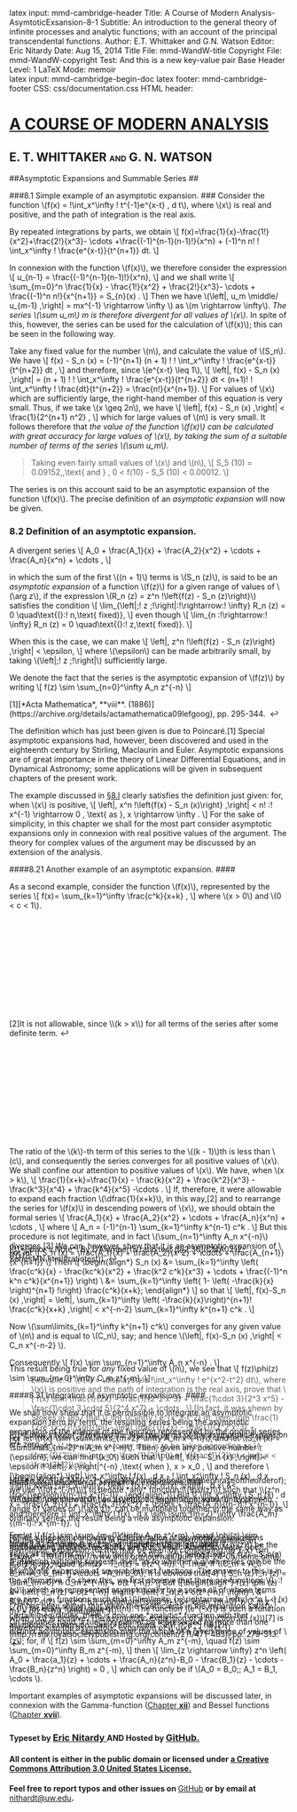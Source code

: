 latex input:	mmd-cambridge-header
Title:	A Course of Modern Analysis-AsymtoticExsansion-8-1
Subtitle:	An introduction to the general theory of
	infinite processes and analytic functions;
	with an account of the principal
	transcendental functions.
Author:	E.T. Whittaker and G.N. Watson
Editor:	Eric Nitardy
Date:	Aug 15, 2014
Title File:	mmd-WandW-title
Copyright File:	mmd-WandW-copyright
Test:	And this is a new key-value pair
Base Header Level:	1
LaTeX Mode:	memoir  
latex input:	mmd-cambridge-begin-doc 
latex footer:	mmd-cambridge-footer
CSS:	css/documentation.css
HTML header:	<script type="text/javascript"
	src="http://cdn.mathjax.org/mathjax/latest/MathJax.js?config=TeX-AMS_HTML-full"></script>
	<script type="text/javascript" src="js/showhide.js"></script>
	<script type="text/javascript" src="js/mathjaxend.js"></script>


<div id="header"><h1><a href="CMA00-FrontMN.html">A COURSE OF MODERN<span>&nbsp;</span>ANALYSIS</a></h1><h2>E. T. WHITTAKER <span style="font-size:65%;">AND</span> G.<span>&nbsp;</span>N.<span>&nbsp;</span>WATSON</h2></div>

<div markdown=1 id="content">
<div markdown=1 class="contenttext">

##Asymptotic Expansions and Summable Series ##

###8.1 Simple example of an asymptotic expansion. ###
Consider the function \\(f(x) = \!\int_x^\infty \! t^{-1}e^{x-t} \, d t\\), where \\(x\\) is real and positive, and the path of integration is the real axis. 

By repeated integrations by parts, we obtain 
\\[
     f(x)=\frac{1}{x}-\frac{1!}{x^2}+\frac{2!}{x^3}- 
     \cdots +\frac{(-1)^{n-1}(n-1)!}{x^n} +
     (-1)^n n! \! \int_x^\infty \! \frac{e^{x-t}}{t^{n+1}} dt. 
\\]

In connexion with the function \\(f(x)\\), we therefore consider the expression 
\\[ 
     u_{n-1} = \frac{(-1)^{n-1}(n-1)!}{x^n}, 
\\]
and we shall write 
\\[ 
     \sum_{m=0}^n
     \frac{1}{x} - \frac{1!}{x^2} + \frac{2!}{x^3}- 
     \cdots + \frac{(-1)^n n!}{x^{n+1}} = 
     S_{n}(x) . 
\\]
Then we have \\(\left|\, u_m \middle/ u_{m-1} \,\right| = mx^{-1} \rightarrow \infty \\) as \\(m \rightarrow \infty\\). *The series \\(\sum u_m\\) m is therefore divergent for all values of \\(x\\)*. In spite of this, however, the series can be used for the calculation of \\(f(x)\\); this can be seen in the following way. 

Take any fixed value for the number \\(n\\), and calculate the value of \\(S_n\\). 
We have 
\\[ 
      f(x) - S_n (x)  =
     (-1)^{n+1} (n + 1) !  \! \int_x^\infty \! \frac{e^{x-t}}{t^{n+2}} dt ,
\\] 
and therefore, since \\(e^{x-t} \leq 1\\), 
\\[ 
     \left|\, f(x) - S_n (x) \,\right| =
     (n + 1) !  \! \int_x^\infty \! \frac{e^{x-t}}{t^{n+2}} dt <
      (n+1)! \! \int_x^\infty \! \frac{dt}{t^{n+2}} =
      \frac{n!}{x^{n+1}}.
\\]
For values of \\(x\\) which are sufficiently large, the right-hand member of this equation is very small. Thus, if we take \\(x \geq 2n\\), we have 
\\[
       \left|\, f(x) - S_n (x) \,\right| < \frac{1}{2^{n+1} n^2} , 
\\]
which for large values of \\(n\\) is very small. It follows therefore that 
*the value of the function \\(f(x)\\) can be calculated with great accuracy for large values of \\(x\\), by taking the sum of a suitable number of terms of the series \\(\sum u_m\\)*. 

>Taking even fairly small values of \\(x\\) and \\(n\\), 
\\[
     S_5 (10) = 0.09152,\,\text{ and } \, 0 < f(10) - S_5 (10) < 0.00012. 
\\]

The series is on this account said to be an asymptotic expansion of the 
function \\(f(x)\\). The precise definition of an *asymptotic expansion* will now be given. 

### 8.2 Definition of an asymptotic expansion. ###

A divergent series 
\\[
     A_0 + \frac{A_1}{x} + \frac{A_2}{x^2} + 
     \cdots + \frac{A_n}{x^n} + \cdots ,
\\]

in which the sum of the first \\((n + 1)\\) terms is \\(S_n (z)\\), is said to be an *asymptotic expansion* of a function \\(f(z)\\) for a given range of values of \\(\arg z\\), if the 
expression \\(R_n (z) = z^n \!\left\{f(z) - S_n (z)\right\}\\) satisfies the condition 
\\[
     \lim_{\left|\;\! z \;\!\right|\:\!\rightarrow\:\! \infty}
     R_n (z) = 0 \quad\text{(}\:\! n\,\text{ fixed)}, 
\\]
even though 
\\[
     \lim_{n \:\!\rightarrow\:\! \infty}
     R_n (z) = 0 \quad\text{(}\:\! z\,\text{ fixed)}. 
\\] 

When this is the case, we can make 
\\[
     \left|\,
     z^n \!\left\{f(z) - S_n (z)\right\}
     \,\right| < \epsilon,
\\]
where \\(\epsilon\\) can be made arbitrarily small, by taking \\(\left|\;\! z \;\!\right|\\) sufficiently large. 

We denote the fact that the series is the asymptotic expansion of \\(f(z)\\) by 
writing 
\\[
     f(z) \sim \sum_{n=0}^\infty A_n z^{-n}
\\]

</div>



<div markdown=1 class="marginnotes" id="mn:1,+1" style="margin-top: +1em; margin-bottom: +1em;"><a class="marginmark">&#91;1&#93;</a>[*Acta Mathematica*, **viii**. (1886)](https://archive.org/details/actamathematica09lefgoog), pp. 295-344. <a onClick="hideIt('mn:1,+1')" title="hide margin note" class="reversefootnote">&#160;&#8617;</a>

</div>



<div markdown=1 class="contenttext">

The definition which has just been given is due to Poincar&eacute;.<a class="marginmark" onClick="toggleHide('mn:1,+1');">&#91;1&#93;</a> Special asymptotic expansions had, however, been discovered and used in the 
eighteenth century by Stirling, Maclaurin and Euler. Asymptotic expansions are of great importance in the theory of Linear Differential Equations, 
and in Dynamical Astronomy; some applications will be given in subsequent 
chapters of the present work. 

The example discussed in [&#167;8.l](#8.1simpleexampleofanasymptoticexpansion.) clearly satisfies the definition just 
given: for, when \\(x\\) is positive, 
\\[
     \left|\,
     x^n \!\left\{f(x) - S_n (x)\right\}
     \,\right| 
     < n! \:\! x^{-1} \rightarrow 0 \, \text{ as }\, x \rightarrow \infty .
\\]
For the sake of simplicity, in this chapter we shall for the most part consider 
asymptotic expansions only in connexion with real positive values of the argument. 
The theory for complex values of the argument may be discussed by an extension of the 
analysis. 

####8.21 Another example of an asymptotic expansion. ####

As a second example, consider the function \\(f(x)\\), represented by the series 
\\[
     f(x)= \sum_{k=1}^\infty \frac{c^k}{x+k} ,
\\]
where \\(x > 0\\) and \\(0 < c < 1\\). 

</div>



<div markdown=1 class="marginnotes" id="mn:2,+14" style="margin-top: +14em; margin-bottom: +14em;"><a class="marginmark">&#91;2&#93;</a>It is not allowable, since \\(k > x\\) for all terms of the series after some definite term.<a onClick="hideIt('mn:2,+14')" title="hide margin note" class="reversefootnote">&#160;&#8617;</a>

</div>



<div markdown=1 class="contenttext">

The ratio of the \\(k\\)-th term of this series to the \\((k - 1)\\)th is less than \\(c\\), and consequently 
the series converges for all positive values of \\(x\\). We shall confine our attention to positive 
values of \\(x\\). We have, when \\(x > k\\), 
\\[
     \frac{1}{x+k}=\frac{1}{x} - \frac{k}{x^2} + \frac{k^2}{x^3} -
     \frac{k^3}{x^4} + \frac{k^4}{x^5} -\cdots .
\\]
If, therefore, it were allowable to expand each fraction \\(\dfrac{1}{x+k}\\), in this way,<a class="marginmark" onClick="toggleHide('mn:2,+14');">&#91;2&#93;</a> and to rearrange the series for \\(f(x)\\) in descending powers of \\(x\\), we should obtain the formal series 
\\[
     \frac{A_1}{x} + \frac{A_2}{x^2} + \cdots + \frac{A_n}{x^n} + \cdots ,
\\]
where 
\\[
     A_n = (-1)^{n-1} \sum_{k=1}^\infty k^{n-1} c^k . 
\\]
 But this procedure is not legitimate, and in fact \\(\sum_{n=1}^\infty A_n x^{-n}\\) diverges.<a class="marginmark" onClick="toggleHide('mn:3,-3');">&#91;3&#93;</a> We can, however, shew that it is an asymptotic expansion of \\(f(x)\\). 

</div>



<div markdown=1 class="marginnotes" id="mn:3,-3" style="margin-top: -3em; margin-bottom: -3em;"><a class="marginmark">&#91;3&#93;</a>*Editor's Note*: By D&rsquo;Alembert&rsquo;s ratio test ([&#167;2.36](CMA02-2-SeriesMN.html#ratiotest)).<a onClick="hideIt('mn:3,-3')" title="hide margin note" class="reversefootnote">&#160;&#8617;</a>

</div>



<div markdown=1 class="contenttext">

For let
\\[
     S_n (x) = \frac{A_1}{x} + \frac{A_2}{x^2} + 
     \cdots + \frac{A_{n+1}}{x^{n+1}}
\\]
Then 
\\[
     \begin{align*}
     S_n (x) &= \sum_{k=1}^\infty 
     \left(
     \frac{c^k}{x} - \frac{kc^k}{x^2} + \frac{k^2 c^k}{x^3} +
     \cdots + \frac{(-1)^n k^n c^k}{x^{n+1}}
     \right) \\
     &=
     \sum_{k=1}^\infty 
     \left\{
          1- 
          \left(
           -\frac{k}{x}
           \right)^{n+1}
      \!\right\}
      \frac{c^k}{x+k};
     \end{align*}
\\] 
so that 
\\[
     \left|\, f(x)-S_n (x) \,\right| = 
     \left|\, 
          \sum_{k=1}^\infty 
          \left( -\frac{k}{x}\right)^{n+1}\!
          \frac{c^k}{x+k}
     \,\right| <
     x^{-n-2} \sum_{k=1}^\infty k^{n+1} c^k .
\\]

Now \\(\sum\limits_{k=1}^\infty k^{n+1} c^k\\) converges for any given value of \\(n\\) and is equal to \\(C_n\\), say; and hence \\(\left|\, f(x)-S_n (x) \,\right| < C_n x^{-n-2} \\).

Consequently
\\[
      f(x) \sim  \sum_{n=1}^\infty A_n x^{-n} . 
\\]

>*Example*. If \\(f(x) = \displaystyle \!\int_x^\infty \! e^{x^2-t^2}  dt\\), where \\(x\\) is positive and the path of integration is the real axis, prove that 
\\[
     f(x) \sim 
     \frac{1}{2x} - \frac{1}{2^2 x^3} +
     \frac{1\cdot 3}{2^3 x^5} - 
     \frac{1\cdot 3 \cdot 5}{2^4 x^7} + 
     \cdots .
\\]
[In fact, it was shewn by Stokes in 1857 that 
\\[
     \int_0^\infty \! e^{x^2-t^2}  dt \,\sim\,
     \pm \frac{1}{2}e^{x^2}\! \sqrt{\pi} -
     \left(
     \frac{1}{2x} - \frac{1}{2^2 x^3} +
     \frac{1\cdot 3}{2^3 x^5} - 
     \frac{1\cdot 3 \cdot 5}{2^4 x^7} + 
     \cdots 
     \right);
\\]
the upper or lower sign is to be taken according as \\(-\frac{1}{2}\pi < \arg x < \frac{1}{2}\pi\\) or \\(\frac{1}{2}\pi < \arg x < \frac{3}{2}\pi\\).] 

###8.3 Multiplication of asymptotic expansions. ###

We shall now shew that two asymptotic expansions, valid for a common 
range of values of \\(\arg z\\), can be multiplied together in the same way as 
ordinary series, the result being a new asymptotic expansion. 

For let
\\[
     f(z) \sim \sum_{m=0}^\infty A_m z^{-m}, \quad \phi(z) \sim \sum_{m=0}^\infty B_m z^{-m},
\\]
and let \\(S_n (z)\\) and \\(T_n (z)\\) be the sums of their first \\((n + 1)\\) terms; so that, \\(n\\) being fixed, 
\\[
     f(z) - S_n(z) = o(z^{-n}), \quad \phi(z) - T_n(z) = o(z^{-n}).
\\]
Then, if \\(C_m = A_0 B_m+A_1 B_{m-1}+\cdots +A_m B_0\\), it is obvious that<a class="marginmark" onClick="toggleHide('mn:4,-19');">&#91;4&#93;</a>
\\[
     S_n (z)T_n (z) = \sum_{m=0}^n C_m z^{-m} + o(z^{-n}). 
\\]
But 
\\[\begin{align*}
     f(z) \phi (z) 
     &=
     \left\{
          S_n (z) + o(z^{-n})
     \right\} \!
     \left\{
          T_n(z)+ o(z^{-n})
     \right\}  \\
     &=
     S_n(z)T_n(z) + o(z^{-n})
     \vphantom{\sum^n} \\
     &=
     \sum_{m=0}^n C_m z^{-m} + o(z^{-n}). 
\end{align*}\\]

</div>



<div markdown=1 class="marginnotes" id="mn:4,-19" style="margin-top: -19em; margin-bottom: -19em;"><a class="marginmark">&#91;4&#93;</a>See [&#167;2.11](CMA02-1-LimitsMN.html#definitionofthephraseoftheorderof); we use \\(o(z^{-n})\\) to denote *any* function \\(\psi(z)\\) such that \\(z^n \:\!\psi(z)  \rightarrow 0\\) as \\(\left|\, z \,\right| \rightarrow \infty\\). <a onClick="hideIt('mn:4,-19')" title="hide margin note" class="reversefootnote">&#160;&#8617;</a>

</div>



<div markdown=1 class="contenttext">

This result being true for *any* fixed value of \\(n\\), we see that 
\\[
     f(z)\phi(z) \sim \sum_{m=0}^\infty C_m z^{-m}.
\\]



####8.31 Integration of asymptotic expansions. ####

We shall now shew that it is permissible to integrate an asymptotic 
expansion term by term, the resulting series being the asymptotic expansion 
of the integral of the function represented by the original series.<a class="marginmark" onClick="toggleHide('mn:5,-3');">&#91;5&#93;</a> 

</div>



<div markdown=1 class="marginnotes" id="mn:5,-3" style="margin-top: -3em; margin-bottom: -3em;"><a class="marginmark">&#91;5&#93;</a>*Editor's Note*: Provided the first two terms of the asymptotic expansion are zero.<a onClick="hideIt('mn:5,-3')" title="hide margin note" class="reversefootnote">&#160;&#8617;</a>

</div>



<div markdown=1 class="contenttext">

For let \\(f(x) \sim \sum\limits_{m=2}^\infty A_m x^{-n}\\), and let \\(S_n (x) = \sum\limits_{m=2}^n A_m x^{-n}\\). 
Then, given any positive number \\(\epsilon\\), we can find \\(x_0\\) such that 
\\[
     \left|\, f(x) - S_n (x) \,\right| < 
     \epsilon \:\! \left|\, x \,\right|^{-n}
     \,\text{ when }\,  x > x_0 , 
\\]
and therefore 
\\[\begin{align*}
     \left|
           \int_x^\infty \! f(x) \, d x  - 
           \! \int_x^\infty \! S_n (x) \, d x 
      \, \right| 
      &\leq
      \! \int_x^\infty \! 
      \left| \,
           f(x) - S_n (x)
      \,\right| \, d x\\
      &<
      \frac{\epsilon}{(n-1)\:\! x^{n-1}} .
\end{align*}\\]
But
\\[
     \int_x^\infty \! S_n (x) \, d x =
     \frac{A_2}{x} + \frac{A_3}{2x^2} + 
     \cdots + \frac{A_n}{(n-1)\:\! x^{n-1}},
\\]
and therefore 
\\[
     \int_x^\infty \! f(x) \, d x 
     \sim 
     \sum_{m=2}^\infty \frac{A_m}{(m-1)\:\! x^{m-1}}.
\\]

On the other hand, it is not in general permissible to differentiate an asymptotic expansion;<a class="marginmark" onClick="toggleHide('mn:6,-5');">&#91;6&#93;</a> this may be seen by considering \\(e^{-x} \sin (e^x)\\).

</div>



<div markdown=1 class="marginnotes" id="mn:6,-5" style="margin-top: -5em; margin-bottom: -5em;"><a class="marginmark">&#91;6&#93;</a>For a theorem concerning differentiation of asymptotic expansions representing analytic functions, see Ritt, [*Bull. American Math. Soc*. **xxiv**. (1918)](http://www.ams.org/journals/bull/1918-24-05/home.html), pp. 225-227.<a onClick="hideIt('mn:6,-5')" title="hide margin note" class="reversefootnote">&#160;&#8617;</a>

</div>



<div markdown=1 class="contenttext">
 
####8.32 Uniqueness of an asymptotic expansion. ####

A question naturally suggests itself, as to whether a given series can be 
the asymptotic expansion of several distinct functions. The answer to this 
is in the affirmative. To shew this, we first observe that there are functions 
\\(L \:\!(x)\\) which are represented asymptotically by a series all of whose terms are 
zero, i.e. functions such that \\(\lim\limits_{x \rightarrow \infty} x^n L \:\! (x) = 0\\) for every fixed value of \\(n\\). The function \\(e^{-x}\\) is such a function when \\(x\\) is positive. The asymptotic expansion of a function \\(J (x)\\)<a class="marginmark" onClick="toggleHide('mn:7,-5');">&#91;7&#93;</a> is therefore also the asymptotic expansion of 
\\[
     J(x) + L \:\!(x). 
\\]

</div>



<div markdown=1 class="marginnotes" id="mn:7,-5" style="margin-top: -5em; margin-bottom: -5em;"><a class="marginmark">&#91;7&#93;</a>It has been shewn that when the coefficients in the expansion satisfy certain inequalities, there is only one *analytic* function with that asymptotic expansion. See [*Phil. Trans.* 211, **a**, (1912)](http://rsta.royalsocietypublishing.org/content/211/471-483), pp. 279-313. <a onClick="hideIt('mn:7,-5')" title="hide margin note" class="reversefootnote">&#160;&#8617;</a>

</div>



<div markdown=1 class="contenttext">

On the other hand, a function cannot be represented by more than one distinct 
asymptotic expansion over the whole of a given range of values of \\(z\\); for, if 
\\[
     f(z) \sim \sum_{m=0}^\infty A_m z^{-m}, \quad f(z) \sim \sum_{m=0}^\infty B_m z^{-m},
\\]
then
\\[
     \lim_{z \rightarrow \infty} z^n 
     \left(
          A_0 + \frac{a_1}{z} + 
          \cdots + \frac{A_n}{z^n}-B_0 - \frac{B_1}{z} -
          \cdots - \frac{B_n}{z^n}
     \right) = 0 ,
\\]
which can only be if \\(A_0 = B_0;\; A_1 = B_1, \cdots \\). 

Important examples of asymptotic expansions will be discussed later, in connexion with the Gamma-function ([Chapter **xii**](whereOwhere.html)) 
and Bessel functions ([Chapter **xvii**](whereOwhere.html)). 

</div>

</div>



<div id="footer">
<h3><span style="font-size:85%;">Typeset by </span><a href="../index.html" target="_blank">Eric Nitardy </a> <span style="font-size:85%;">AND Hosted by </span><a href="https://github.com/"> GitHub.</a></h3>
<h4>All content is either in the public domain or licensed under <a href="http://creativecommons.org/licenses/by/3.0/us/">a Creative Commons Attribution 3.0 United States License.</a></h4>
<h4>Feel free to report typos and other issues on <span style="font-weight: 400;"><a href="https://github.com/CdLbB/cdlbb.github.com/tree/master/WandW">GitHub</a></span> or by email at <span style="font-weight: 400;"><a href="&#x6d;&#x61;&#x69;&#108;&#116;&#111;&#58;&#110;&#x69;&#x74;&#104;&#x61;&#114;&#100;&#x74;&#x40;&#x75;&#x77;&#46;&#101;&#x64;&#x75;">&#x6e;&#x69;&#116;&#x68;&#x61;&#114;&#100;&#x74;&#x40;&#117;&#119;&#x2e;&#101;&#x64;&#x75;</a></span>.</h4>
</div>

<div id="navaprop" class="navigation" style="visibility:hidden;" >
<h2 id="contents">Contents</h2>
<ul>
<li class="part"><a onClick="hideIt('navaprop');showIt('navfront');">FRONTMATTER</a>
  <ul>
    <li><a href="CMA00-FrontMN.html#contents">Table of Contents</a></li>
  </ul>
</li>
<li class="part"><a onClick="hideIt('navaprop');showIt('navprocesses');">PROCESSES OF ANALYSIS</a>
  <ul>
    <li class="more"><a onClick="hideIt('navaprop');showIt('navprocesses');"> more . . . </a></li>
    <li><a href="CMA07-1-ExpansionOfFunctionsMN.html">Expanding Functions in Infinite Series</a></li>
    <li><a href="#asymptoticexpansionsandsummableseries">Asymptotic Expansions and Summable Series</a>
      <ul>
        <li class="current"><a href="#8.1simpleexampleofanasymptoticexpansion.">A simple asymptotic expansion</a></li>
	<li class="current"><a href="#8.2definitionofanasymptoticexpansion.">Definition of an asymptotic expansion</a>
          <ul>
              <li><a href="#8.21anotherexampleofanasymptoticexpansion.">Another asymptotic expansion</a></li>
          </ul>   
       </li>
       <li class="current"><a href="#8.3multiplicationofasymptoticexpansions.">Multiplication of asymptotic expansions</a>
          <ul>
              <li><a href="#8.31integrationofasymptoticexpansions.">Integration of asymptotic expansions</a></li>
              <li><a href="#8.32uniquenessofanasymptoticexpansion.">Uniqueness of an asymptotic expansion</a></li>
          </ul>   
       </li>       
       <li><a href="CMA08-2-MethodsOfSummationMN.html#8.4.methodsofsummingseries.">Methods of &#8216;summing&#8217; series</a></li>
	<li><a href="CMA08-2-MethodsOfSummationMN.html#8.5hardysconvergencetheorem.">Hardy&#8217;s convergence theorem</a></li>
        <li><a href="CMA08-2-MethodsOfSummationMN.html#references.">References</a></li>
        <li><a href="CMA08-2-MethodsOfSummationMN.html#miscellaneousexamples.">Miscellaneous Examples</a></li>
      </ul>
    </li>
    <li><a href="CMA09-1-FourierSeriesMN.html">Fourier Series &amp; Trigonometrical Series</a></li>
    <li class="more"><a onClick="hideIt('navaprop');showIt('navprocesses');"> more . . . </a></li>
  </ul>
</li>
<li class="part"><a onClick="hideIt('navaprop');showIt('navtranscendental');">THE TRANSCENDENTAL FUNCTIONS</a></li>
<li class="part"><a onClick="hideIt('navaprop');showIt('navback');">BACKMATTER</a> 
   <ul >
    <li ><a href="CMA24-Appendix-I-LogrithmAndExponentialMN.html">Appendix</a></li>
  </ul>
</li>
</ul>
</div>



<div id="navfront" class="navigation" style="visibility:hidden;" >
<h2 id="contents">Contents</h2>
<ul>
<li class="part"><a>FRONTMATTER</a>
  <ul>
    <li><a href="CMA00-FrontMN.html#acourseof">Title Page</a></li>
    <li><a href="CMA00-FrontMN.html#cambridgeuniversitypress">Copyright</a></li>
    <li><a href="CMA00-FrontMN.html#preface">Preface</a></li>
    <li><a href="CMA00-FrontMN.html#editorsnote">Editor&#8217;s Note</a></li>
    <li class="toc"><a href="CMA00-FrontMN.html#contents">Table of Contents</a></li>
  </ul>
</li>
<li class="part"><a onClick="hideIt('navfront');showIt('navprocesses');">PROCESSES OF ANALYSIS</a>  
<ul>
    <li class="more current"><a onClick="showIt('navaprop');hideIt('navfront');"> you are here . . . </a></li>
  </ul>
</li>
<li class="part"><a onClick="hideIt('navfront');showIt('navtranscendental');">THE TRANSCENDENTAL FUNCTIONS</a></li>
<li class="part"><a onClick="hideIt('navfront');showIt('navback');">BACKMATTER</a></li>
</ul>
</div>


<div id="navprocesses" class="navigation" style="visibility:hidden;" >
<h2 id="contents">Contents</h2>
<ul>
<li class="part"><a onClick="showIt('navfront');hideIt('navprocesses');">FRONTMATTER</a></li>
<li class="part"><a>PROCESSES OF ANALYSIS</a>
  <ul >
    <li><a href="CMA01-ComplexMN.html">Complex Numbers</a></li>
    <li><a href="CMA02-1-LimitsMN.html">The Theory of Convergence</a></li>
     <li><a href="CMA03-1-ContinuousFnsMN.html">Continuity and Uniform Convergence</a></li>
     <li><a href="CMA04-1-IntegrationMN.html">The Theory of Riemann Integration</a></li>
     <li><a href="CMA05-1-AnalyticFunctionsMN.html">The Properties of Analytic Functions</a></li>
     <li><a href="CMA06-1-ResiduesMN.html">The Theory of Residues</a></li>
     <li><a href="CMA07-1-ExpansionOfFunctionsMN.html">Expanding Functions in Infinite Series</a></li>
     <li><a href="CMA08-1-AsymptoticExpansionMN.html">Asymptotic Expansions &amp Summability</a></li>
     <li class="more current"><a onClick="showIt('navaprop');hideIt('navprocesses');"> you are here . . . </a></li>
     <li><a href="CMA09-1-FourierSeriesMN.html">Fourier Series &amp; Trigonometrical Series</a></li>
     <li class="notdone"><a href="whereOwhere.html">Linear Differential Equations</a></li>
     <li class="notdone"><a href="whereOwhere.html">Integral Equations</a></li>
  </ul>
</li>
<li class="part"><a onClick="hideIt('navprocesses');showIt('navtranscendental');">THE TRANSCENDENTAL FUNCTIONS</a></li>
<li class="part"><a onClick="hideIt('navprocesses');showIt('navback');">BACKMATTER</a></li>
</ul>
</div>


<div id="navtranscendental" class="navigation" style="visibility:hidden;" >
<h2 id="contents">Contents</h2>
<ul>
<li class="part"><a onClick="showIt('navfront');hideIt('navtranscendental');">FRONTMATTER</a></li>
<li class="part"><a onClick="showIt('navprocesses');hideIt('navtranscendental');">PROCESSES OF ANALYSIS</a> 
<ul>
    <li class="more current"><a onClick="showIt('navaprop');hideIt('navtranscendental');"> you are here . . . </a></li>
  </ul>
</li>
<li class="part"><a>THE TRANSCENDENTAL FUNCTIONS</a>
  <ul>
    <li class="notdone"><a href="whereOwhere.html">The Gamma Function</a></li>
    <li class="notdone"><a href="whereOwhere.html">The Zeta Function</a></li>
    <li class="notdone"><a href="whereOwhere.html">The Hypergeometric Function</a></li>
    <li class="notdone"><a href="whereOwhere.html">Legendre Functions</a></li>
    <li class="notdone"><a href="whereOwhere.html">The Confluent Hypergeometric Function</a></li>
    <li class="notdone"><a href="whereOwhere.html">Bessel Functions</a></li>
    <li class="notdone"><a href="whereOwhere.html">The Equations of Mathematical Physics</a></li>
    <li class="notdone"><a href="whereOwhere.html">Mathieu Functions</a></li>
    <li class="notdone"><a href="whereOwhere.html">Elliptic &amp; Weierstrassian Functions</a></li>
    <li class="notdone"><a href="whereOwhere.html">The Theta Functions</a></li>
    <li class="notdone"><a href="whereOwhere.html">The Jacobian Elliptic Functions</a></li>
    <li class="notdone"><a href="whereOwhere.html">Ellipsoidal Harmonics &amp; Lam&eacute;&#8217;s Equation</a></li> 
  </ul>
  </li>
<li class="part"><a onClick="hideIt('navtranscendental');showIt('navback');">BACKMATTER</a></li>
</ul>
</div>


<div id="navback" class="navigation" style="visibility:hidden;" >
<h2 id="contents">Contents</h2>
<ul>
<li class="part"><a onClick="showIt('navfront');hideIt('navback');">FRONTMATTER</a></li>
<li class="part"><a onClick="showIt('navprocesses');hideIt('navback');">PROCESSES OF ANALYSIS</a>  
<ul>
    <li class="more current"><a onClick="showIt('navaprop');hideIt('navback');"> you are here . . . </a></li>
  </ul>
</li>
<li class="part"><a onClick="showIt('navtranscendental');hideIt('navback');">THE TRANSCENDENTAL FUNCTIONS</a></li>
<li class="part"><a>BACKMATTER</a>
  <ul >
    <li ><a href="CMA24-Appendix-I-LogrithmAndExponentialMN.html">Appendix</a></li>
    <li ><a href="whereOwhere.html">Authors Quoted</a></li>
  </ul>
</li>
</ul>
</div>



<div id="navfixedleft" class="fixedBleft">
<p><a href="CMA07-5-ExercisesMN.html">&#x25C0;&#xFE0E;</a></p>
</div>

<div id="navfixedrightempty" class="fixedBright" style="visibility: visible;">
<p><a onClick="showIt('navaprop');hideIt('navfront');hideIt('navprocesses');hideIt('navtranscendental');hideIt('navback');showIt('navfixedrightlist');hideIt('navfixedrightempty');" style="float: left;">&#x25A4;</a> <a href="CMA08-2-MethodsOfSummationMN.html" style="float: right;">&#x25B6;&#xFE0E;</a></p>
</div>

<div  id="navfixedrightlist" class="fixedBright" style="visibility: hidden;">
<p><a onClick="hideIt('navaprop');hideIt('navfront');hideIt('navprocesses');hideIt('navtranscendental');hideIt('navback');hideIt('navfixedrightlist');showIt('navfixedrightempty');" style="float: left;">&#x25A2;</a> <a href="CMA08-2-MethodsOfSummationMN.html" style="float: right;">&#x25B6;&#xFE0E;	</a></p>
</div>
